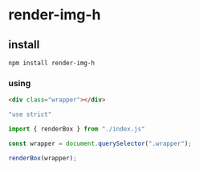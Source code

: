 # render-img-h

## install

`npm install render-img-h`

### using
 
```html
<div class="wrapper"></div>
```

```js
"use strict"

import { renderBox } from "./index.js"

const wrapper = document.querySelector(".wrapper");

renderBox(wrapper);
```